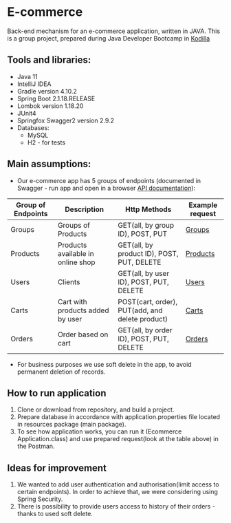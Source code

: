 # E-commerce

Back-end mechanism for an e-commerce application, written in JAVA. This is a group project, prepared during Java Developer Bootcamp in [Kodilla](http://kodilla.com)

## Tools and libraries:

- Java 11
- IntelliJ IDEA
- Gradle version 4.10.2
- Spring Boot 2.1.18.RELEASE
- Lombok version 1.18.20
- JUnit4
- Springfox Swagger2 version 2.9.2
- Databases:
	- MySQL
	- H2 - for tests

## Main assumptions:

- Our e-commerce app has 5 groups of endpoints (documented in Swagger - run app and open in a browser [API documentation](http://localhost:8080/swagger-ui.html)):

|Group of Endpoints|Description                      |Http Methods                                   |Example request             |
|------------------|---------------------------------|-----------------------------------------------|----------------------------|
|Groups            |Groups of Products               |GET(all, by group ID), POST, PUT               |[Groups](docs/GROUPS.md)    |
|Products          |Products available in online shop|GET(all, by product ID), POST, PUT, DELETE     |[Products](docs/PRODUCTS.md)|
|Users             |Clients                          |GET(all, by user ID), POST, PUT, DELETE        |[Users](docs/USERS.md)      |
|Carts             |Cart with products added by user |POST(cart, order), PUT(add, and delete product)|[Carts](docs/CARTS.md)      |
|Orders            |Order based on cart              |GET(all, by order ID), POST, PUT, DELETE       |[Orders](docs/ORDERS.md)    |

- For business purposes we use soft delete in the app, to avoid permanent deletion of records.

## How to run application

1. Clone or download from repository, and build a project.
2. Prepare database in accordance with application.properties file located in resources package (main package).
3. To see how application works, you can run it (Ecommerce Application.class) and use prepared request(look at the table above) in the Postman.

## Ideas for improvement

1. We wanted to add user authentication and authorisation(limit access to certain endpoints). In order to achieve that, we were considering using Spring Security.
2. There is possibility to provide users access to history of their orders - thanks to used soft delete.
